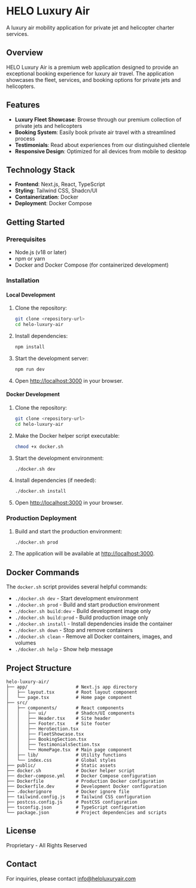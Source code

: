# HELO Luxury Air

A luxury air mobility application for private jet and helicopter charter services.

## Overview

HELO Luxury Air is a premium web application designed to provide an exceptional booking experience for luxury air travel. The application showcases the fleet, services, and booking options for private jets and helicopters.

## Features

- **Luxury Fleet Showcase**: Browse through our premium collection of private jets and helicopters
- **Booking System**: Easily book private air travel with a streamlined process
- **Testimonials**: Read about experiences from our distinguished clientele
- **Responsive Design**: Optimized for all devices from mobile to desktop

## Technology Stack

- **Frontend**: Next.js, React, TypeScript
- **Styling**: Tailwind CSS, Shadcn/UI
- **Containerization**: Docker
- **Deployment**: Docker Compose

## Getting Started

### Prerequisites

- Node.js (v18 or later)
- npm or yarn
- Docker and Docker Compose (for containerized development)

### Installation

#### Local Development

1. Clone the repository:
   ```bash
   git clone <repository-url>
   cd helo-luxury-air
   ```

2. Install dependencies:
   ```bash
   npm install
   ```

3. Start the development server:
   ```bash
   npm run dev
   ```

4. Open [http://localhost:3000](http://localhost:3000) in your browser.

#### Docker Development

1. Clone the repository:
   ```bash
   git clone <repository-url>
   cd helo-luxury-air
   ```

2. Make the Docker helper script executable:
   ```bash
   chmod +x docker.sh
   ```

3. Start the development environment:
   ```bash
   ./docker.sh dev
   ```

4. Install dependencies (if needed):
   ```bash
   ./docker.sh install
   ```

5. Open [http://localhost:3000](http://localhost:3000) in your browser.

### Production Deployment

1. Build and start the production environment:
   ```bash
   ./docker.sh prod
   ```

2. The application will be available at [http://localhost:3000](http://localhost:3000).

## Docker Commands

The `docker.sh` script provides several helpful commands:

- `./docker.sh dev` - Start development environment
- `./docker.sh prod` - Build and start production environment
- `./docker.sh build:dev` - Build development image only
- `./docker.sh build:prod` - Build production image only
- `./docker.sh install` - Install dependencies inside the container
- `./docker.sh down` - Stop and remove containers
- `./docker.sh clean` - Remove all Docker containers, images, and volumes
- `./docker.sh help` - Show help message

## Project Structure

```
helo-luxury-air/
├── app/                  # Next.js app directory
│   ├── layout.tsx        # Root layout component
│   └── page.tsx          # Home page component
├── src/
│   ├── components/       # React components
│   │   ├── ui/           # Shadcn/UI components
│   │   ├── Header.tsx    # Site header
│   │   ├── Footer.tsx    # Site footer
│   │   ├── HeroSection.tsx
│   │   ├── FleetShowcase.tsx
│   │   ├── BookingSection.tsx
│   │   ├── TestimonialsSection.tsx
│   │   └── HomePage.tsx  # Main page component
│   ├── lib/              # Utility functions
│   └── index.css         # Global styles
├── public/               # Static assets
├── docker.sh             # Docker helper script
├── docker-compose.yml    # Docker Compose configuration
├── Dockerfile            # Production Docker configuration
├── Dockerfile.dev        # Development Docker configuration
├── .dockerignore         # Docker ignore file
├── tailwind.config.js    # Tailwind CSS configuration
├── postcss.config.js     # PostCSS configuration
├── tsconfig.json         # TypeScript configuration
└── package.json          # Project dependencies and scripts
```

## License

Proprietary - All Rights Reserved

## Contact

For inquiries, please contact [info@heloluxuryair.com](mailto:info@heloluxuryair.com) 